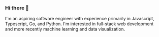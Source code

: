 ### Hi there 👋

I'm an aspiring software engineer with experience primarily in Javascript, Typescript, Go, and Python. I'm interested in full-stack web development and more recently machine learning and data visualization.
